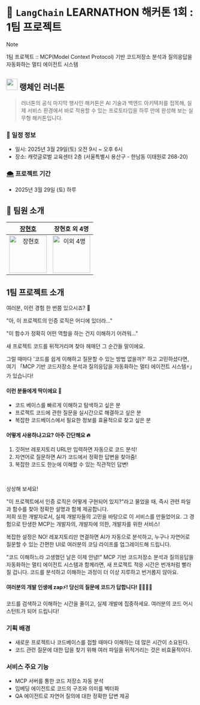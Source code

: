 # 🦜 `LangChain` LEARNATHON 해커톤 1회 : 1팀 프로젝트
> [!NOTE]
> 1팀 프로젝트 :: MCP(Model Context Protocol) 기반 코드저장소 분석과 질의응답을 자동화하는 멀티 에이전트 시스템

## <img src="https://github.com/user-attachments/assets/00d2c1e4-6970-47e8-9904-712e4a4a3c33" width="30px" height="30px"> 랭체인 러너톤
> 러너톤의 공식 마지막 행사인 해커톤은 AI 기술과 백엔드 아키텍처를 접목해, 실제 서비스 환경에서 바로 적용할 수 있는 프로토타입을 하루 만에 완성해 보는 실무형 해커톤입니다.

### 📅 일정 정보
- 일시: 2025년 3월 29일(토) 오전 9시 ~ 오후 6시
- 장소: 캐럿글로벌 교육센터 2층 (서울특별시 용산구 - 한남동 이태원로 268-20)

### 🌨️ 프로젝트 기간
-  2025년 3월 29일 (토) 하루

## 👼 팀원 소개
|  [장현호](https://github.com/hyunolike)|  장현호 외 4명  |  
| :----------: |  :--------:  
| <img src="https://avatars.githubusercontent.com/hyunolike" width=100px alt="장현호"/>| <img src="https://github.com/user-attachments/assets/57cec2e0-c260-490d-9dc3-0bcaf0bc666a" width=100px alt="이외 4명"/>  | 

<!--
## 🤖 프로젝트 소개
-->


## 1팀 프로젝트 소개
여러분, 이런 경험 한 번쯤 있으시죠? 🤔

"아, 이 프로젝트의 인증 로직은 어디에 있더라..."

"이 함수가 정확히 어떤 역할을 하는 건지 이해하기 어려워..."

새 프로젝트 코드를 뒤적거리며 찾아 헤매던 그 순간들 말이에요.

그럴 때마다 '코드를 쉽게 이해하고 질문할 수 있는 방법 없을까?' 하고 고민하셨다면, 여기 「MCP 기반 코드저장소 분석과 질의응답을 자동화하는 멀티 에이전트 시스템⚡️」 가 있습니다!


#### 이런 분들에게 딱이에요 🙌
- 코드 베이스를 빠르게 이해하고 탐색하고 싶은 분
- 프로젝트 코드에 관한 질문을 실시간으로 해결하고 싶은 분
- 복잡한 코드베이스에서 필요한 정보를 효율적으로 찾고 싶은 분

#### 어떻게 사용하냐고요? 아주 간단해요 🔥
1. 깃허브 레포지토리 URL만 입력하면 자동으로 코드 분석!
2. 자연어로 질문하면 AI가 코드에서 정확한 답변을 찾아줌!
3. 복잡한 코드도 한눈에 이해할 수 있는 직관적인 답변!

<br>

상상해 보세요!

"이 프로젝트에서 인증 로직은 어떻게 구현되어 있지?"라고 물었을 때, 즉시 관련 파일과 함수를 찾아 정확한 설명과 함께 제공합니다.
<br>
저희 또한 개발자로서, 실제 개발자들의 고민을 바탕으로 이 서비스를 만들었어요.
그 경험으로 탄생한 MCP는 개발자의, 개발자에 의한, 개발자를 위한 서비스!

복잡한 설정은 NO! 레포지토리만 연결하면 AI가 자동으로 분석하고, 누구나 자연어로 질문할 수 있는 간편한 UI로 여러분의 코딩 라이프를 업그레이드해 드립니다.
<br>

"코드 이해하느라 고생했던 날은 이제 안녕!"
MCP 기반 코드저장소 분석과 질의응답을 자동화하는 멀티 에이전트 시스템과 함께라면, 새 프로젝트 적응 시간은 번개처럼 빨라질 겁니다. 코드를 분석하고 이해하는 과정이 더 이상 지루하고 번거롭지 않아요.

#### 여러분의 개발 인생에 zap⚡️! 당신의 질문에 코드가 답합니다! 🕺🏻💃🏻
코드를 검색하고 이해하는 시간을 줄이고, 실제 개발에 집중하세요. 여러분의 코드 어시스턴트가 되어 드립니다!
<br>
### 기획 배경

- 새로운 프로젝트나 코드베이스를 접할 때마다 이해하는 데 많은 시간이 소요된다.
- 코드 관련 질문에 대한 답을 찾기 위해 여러 파일을 뒤적거리는 것은 비효율적이다.

### 서비스 주요 기능

- MCP 서버를 통한 코드 저장소 자동 분석
- 임베딩 에이전트로 코드의 구조와 의미를 벡터화
- QA 에이전트로 자연어 질의에 대한 정확한 답변 제공

